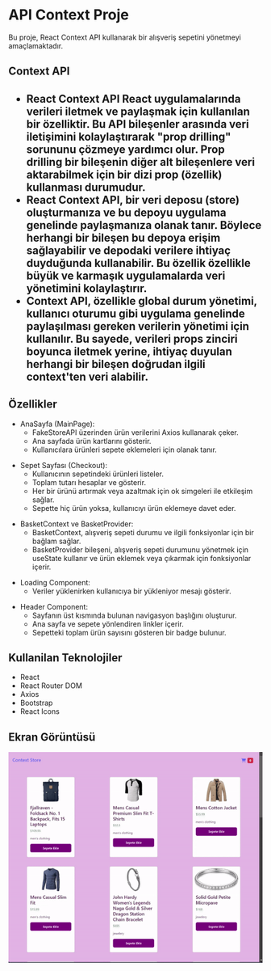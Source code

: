 <h1> API Context Proje </h1>

Bu proje, React Context API kullanarak bir alışveriş sepetini yönetmeyi amaçlamaktadır.

<h2>Context API<h2>

<ul>

<li>React Context API React uygulamalarında verileri iletmek ve paylaşmak için kullanılan bir özelliktir. Bu API bileşenler arasında veri iletişimini kolaylaştırarak "prop drilling" sorununu çözmeye yardımcı olur. Prop drilling bir bileşenin diğer alt bileşenlere veri aktarabilmek için bir dizi prop (özellik) kullanması durumudur.</li>
<li>React Context API, bir veri deposu (store) oluşturmanıza ve bu depoyu uygulama genelinde paylaşmanıza olanak tanır. Böylece herhangi bir bileşen bu depoya erişim sağlayabilir ve depodaki verilere ihtiyaç duyduğunda kullanabilir. Bu özellik özellikle büyük ve karmaşık uygulamalarda veri yönetimini kolaylaştırır. </li>
<li>Context API, özellikle global durum yönetimi, kullanıcı oturumu gibi uygulama genelinde paylaşılması gereken verilerin yönetimi için kullanılır. Bu sayede, verileri props zinciri boyunca iletmek yerine, ihtiyaç duyulan herhangi bir bileşen doğrudan ilgili context'ten veri alabilir.</li>

</ul>

<h2> Özellikler </h2>

<ul>

<li> AnaSayfa (MainPage):
<ul>
<li>FakeStoreAPI üzerinden ürün verilerini Axios kullanarak çeker.</li>
<li>Ana sayfada ürün kartlarını gösterir.</li>
<li>Kullanıcılara ürünleri sepete eklemeleri için olanak tanır.</li>
</ul>
</li>
</ul>

<ul>
<li> Sepet Sayfası (Checkout):
<ul>
<li>Kullanıcının sepetindeki ürünleri listeler.</li>
<li>Toplam tutarı hesaplar ve gösterir.</li>
<li>Her bir ürünü artırmak veya azaltmak için ok simgeleri ile etkileşim sağlar.</li>
<li>Sepette hiç ürün yoksa, kullanıcıyı ürün eklemeye davet eder.</li>
</ul>
</li>
</ul>

<ul>
<li> BasketContext ve BasketProvider:
<ul>
<li>BasketContext, alışveriş sepeti durumu ve ilgili fonksiyonlar için bir bağlam sağlar.</li>
<li>BasketProvider bileşeni, alışveriş sepeti durumunu yönetmek için useState kullanır ve ürün eklemek veya çıkarmak için fonksiyonlar içerir.</li>
</ul>
</li>
</ul>

<ul>
<li> Loading Component:
<ul>
<li>Veriler yüklenirken kullanıcıya bir yükleniyor mesajı gösterir.</li>
</ul>
</li>
</ul>

<ul>
<li> Header Component:
<ul>
<li>Sayfanın üst kısmında bulunan navigasyon başlığını oluşturur.</li>
<li>Ana sayfa ve sepete yönlendiren linkler içerir.</li>
<li>Sepetteki toplam ürün sayısını gösteren bir badge bulunur.</li>
</ul>
</li>

</ul>

<h2> Kullanilan Teknolojiler </h2>
<ul>
<li>React</li>
<li>React Router DOM</li>
<li>Axios</li>
<li>Bootstrap</li>
<li>React Icons</li>

</ul>

<h2>Ekran Görüntüsü</h2>

![](./src/contextapi.gif)

